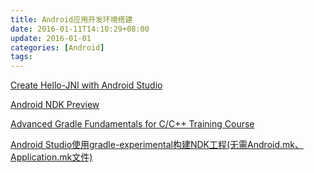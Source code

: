```yaml
---
title: Android应用开发环境搭建
date: 2016-01-11T14:10:29+08:00
update: 2016-01-01
categories: [Android]
tags:
---
```


[Create Hello-JNI with Android Studio](https://codelabs.developers.google.com/codelabs/android-studio-jni/index.html?index=..%2F..%2Findex#0)

[Android NDK Preview](http://tools.android.com/tech-docs/android-ndk-preview)

[Advanced Gradle Fundamentals for C/C++ Training Course](https://gradle.org/advanced-gradle-fundamentals-for-cpp-training/)

[Android Studio使用gradle-experimental构建NDK工程(无需Android.mk、Application.mk文件)](http://www.jianshu.com/p/7844aafe897d)
